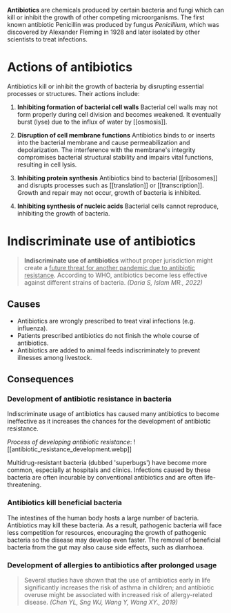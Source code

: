 **Antibiotics** are chemicals produced by certain bacteria and fungi which can kill or inhibit the growth of other competing microorganisms. The first known antibiotic Penicillin was produced by fungus *Penicillium*, which was discovered by Alexander Fleming in 1928 and later isolated by other scientists to treat infections.

# Actions of antibiotics
Antibiotics kill or inhibit the growth of bacteria by disrupting essential processes or structures. Their actions include:

1. **Inhibiting formation of bacterial cell walls**
   <span class="hi-blue">Bacterial cell walls</span> may not form properly during <span class="hi-blue">cell division</span> and becomes weakened. It eventually <span class="hi-blue">burst (lyse)</span> due to the influx of water by [[osmosis]].

2. **Disruption of cell membrane functions**
   Antibiotics binds to or inserts into the bacterial membrane and cause <span class="hi-blue">permeabilization and depolarization</span>. The interference with the membrane's integrity <span class="hi-green">compromises bacterial structural stability</span> and impairs vital functions, resulting in <span class="hi-blue">cell lysis</span>.

3. **Inhibiting protein synthesis**
   Antibiotics bind to bacterial [[ribosomes]] and disrupts processes such as [[translation]] or [[transcription]]. Growth and repair may not occur, growth of bacteria is inhibited.

4. **Inhibiting synthesis of nucleic acids**
   Bacterial cells <span class="hi-green">cannot reproduce</span>, inhibiting the growth of bacteria.

# Indiscriminate use of antibiotics
> **Indiscriminate use of antibiotics** without proper jurisdiction might create a <u>future threat for another pandemic due to antibiotic resistance</u>. According to WHO, antibiotics become less effective against different strains of bacteria. *(Daria S, Islam MR., 2022)*

## Causes
- Antibiotics are <span class="hi-green">wrongly prescribed to treat viral infections</span> (e.g. influenza).
- Patients prescribed antibiotics <span class="hi-green">do not finish the whole course of antibiotics</span>.
- Antibiotics are added to animal feeds indiscriminately to prevent illnesses among livestock.

## Consequences
### Development of antibiotic resistance in bacteria
Indiscriminate usage of antibiotics has caused many antibiotics to become ineffective as it increases the chances for the development of antibiotic resistance.

*Process of developing antibiotic resistance*:
![[antibiotic_resistance_development.webp]]

Multidrug-resistant bacteria (dubbed 'superbugs') have become more common, especially at hospitals and clinics. Infections caused by these bacteria are often incurable by conventional antibiotics and are often life-threatening.

### Antibiotics kill beneficial bacteria
The intestines of the human body hosts a large number of bacteria. Antibiotics may kill these bacteria. As a result, <span class="hi-green">pathogenic bacteria will face less competition for resources</span>, encouraging the growth of pathogenic bacteria so the disease may develop even faster. The removal of beneficial bacteria from the gut may also cause side effects, such as <span class="hi-blue">diarrhoea</span>.

### Development of allergies to antibiotics after prolonged usage
> Several studies have shown that the use of antibiotics early in life significantly increases the risk of asthma in children; and antibiotic overuse might be associated with increased risk of allergy-related disease. *(Chen YL, Sng WJ, Wang Y, Wang XY., 2019)*
